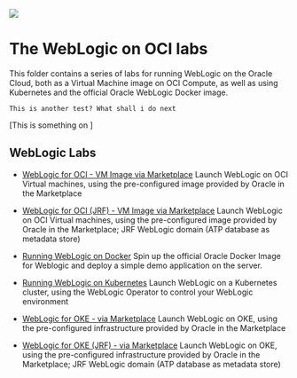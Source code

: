 

![](../../common/images/customer.logo2.png)

# The WebLogic on OCI labs

This folder contains a series of labs for running WebLogic on the Oracle Cloud, both as a Virtual Machine image on OCI Compute, as well as using Kubernetes and the official Oracle WebLogic Docker image.



```
This is another test? What shall i do next
```

[This is something on ]

## WebLogic Labs

+ [WebLogic for OCI - VM Image via Marketplace](https://oracle.github.io/cloudtestdrive/AppDev/wls/ll-nonjrf)
  Launch WebLogic on OCI Virtual machines, using the pre-configured image provided by Oracle in the Marketplace

+ [WebLogic for OCI (JRF) - VM Image via Marketplace](https://oracle.github.io/cloudtestdrive/AppDev/wls/ll-jrf)
  Launch WebLogic on OCI Virtual machines, using the pre-configured image provided by Oracle in the Marketplace; JRF WebLogic domain (ATP database as metadata store)

+ [Running WebLogic on Docker](WLS_on_Docker.md)
  Spin up the official Oracle Docker Image for Weblogic and deploy a simple demo application on the server.

+ [Running WebLogic on Kubernetes](https://oracle.github.io/cloudtestdrive/AppDev/wls/ll-oke)
  Launch WebLogic on a Kubernetes cluster, using the WebLogic Operator to control your WebLogic environment
  
+ [WebLogic for OKE - via Marketplace](https://oracle.github.io/cloudtestdrive/AppDev/wls/ll-wls-for-oke-nonjrf)
  Launch WebLogic on OKE, using the pre-configured infrastructure provided by Oracle in the Marketplace
  
+ [WebLogic for OKE (JRF) - via Marketplace](https://oracle.github.io/cloudtestdrive/AppDev/wls/ll-wls-for-oke-jrf)
  Launch WebLogic on OKE, using the pre-configured infrastructure provided by Oracle in the Marketplace; JRF WebLogic domain (ATP database as metadata store)

  